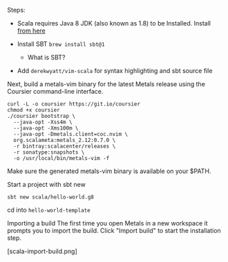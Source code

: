 Steps:

- Scala requires Java 8 JDK (also known as 1.8) to be Installed. Install [from here](https://www.oracle.com/technetwork/java/javase/downloads/jdk8-downloads-2133151.html)
- Install SBT `brew install sbt@1`
  - What is SBT?


- Add `derekwyatt/vim-scala` for syntax highlighting and sbt source file

Next, build a metals-vim binary for the latest Metals release using the Coursier command-line interface.

```shell
curl -L -o coursier https://git.io/coursier
chmod +x coursier
./coursier bootstrap \
  --java-opt -Xss4m \
  --java-opt -Xms100m \
  --java-opt -Dmetals.client=coc.nvim \
  org.scalameta:metals_2.12:0.7.0 \
  -r bintray:scalacenter/releases \
  -r sonatype:snapshots \
  -o /usr/local/bin/metals-vim -f

```

Make sure the generated metals-vim binary is available on your $PATH.

Start a project with sbt new

```
sbt new scala/hello-world.g8
```

cd into `hello-world-template`


Importing a build
The first time you open Metals in a new workspace it prompts you to import the build. Click "Import build" to start the installation step.

[scala-import-build.png]

